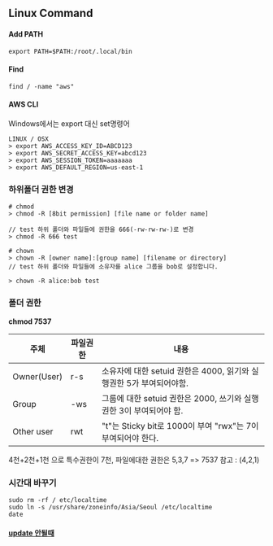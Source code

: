 ## Linux Command

#### Add PATH

```shell
export PATH=$PATH:/root/.local/bin
```



#### Find

```shell
find / -name "aws"
```



#### AWS CLI

Windows에서는 export 대신 set명령어

```shell
LINUX / OSX
> export AWS_ACCESS_KEY_ID=ABCD123
> export AWS_SECRET_ACCESS_KEY=abcd123
> export AWS_SESSION_TOKEN=aaaaaaa
> export AWS_DEFAULT_REGION=us-east-1
```



### 하위폴더 권한 변경

```shell
# chmod
> chmod -R [8bit permission] [file name or folder name]

// test 하위 폴더와 파일들에 권한을 666(-rw-rw-rw-)로 변경
> chmod -R 666 test

# chown
> chown -R [owner name]:[group name] [filename or directory]
// test 하위 폴더와 파일들에 소유자를 alice 그룹을 bob로 설정합니다.

> chown -R alice:bob test
```



### 폴더 권한

**chmod 7537**

| 주체        | 파일권한 | 내용                                                         |
| ----------- | -------- | ------------------------------------------------------------ |
| Owner(User) | r-s      | 소유자에 대한 setuid 권한은 4000, 읽기와 실행권한 5가 부여되어야함. |
| Group       | -ws      | 그룹에 대한 setuid 권한은 2000, 쓰기와 실행권한 3이 부여되어야 함. |
| Other user  | rwt      | "t"는 Sticky bit로 1000이 부여 "rwx"는 7이 부여되어야 한다.  |

4천+2천+1천 으로 특수권한이 7천, 파일에대한 권한은 5,3,7 => 7537 		참고 : (4,2,1)



### 시간대 바꾸기

```shell
sudo rm -rf / etc/localtime
sudo ln -s /usr/share/zoneinfo/Asia/Seoul /etc/localtime
date
```



#### [update  안될때](https://unix.stackexchange.com/questions/429729/apt-get-update-error-in-kali-linux-after-dist-upgrade)

